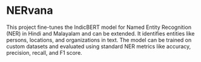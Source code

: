 # NERvana
This project fine-tunes the IndicBERT model for Named Entity Recognition (NER) in Hindi and Malayalam and can be extended. It identifies entities like persons, locations, and organizations in text. The model can be trained on custom datasets and evaluated using standard NER metrics like accuracy, precision, recall, and F1 score.
